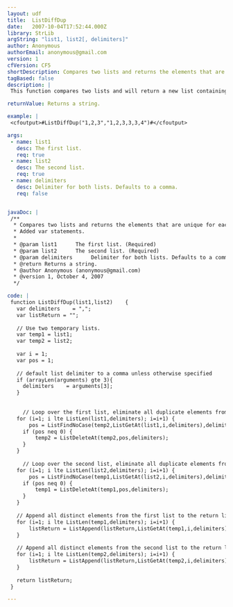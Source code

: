 ```yaml
---
layout: udf
title:  ListDiffDup
date:   2007-10-04T17:52:44.000Z
library: StrLib
argString: "list1, list2[, delimiters]"
author: Anonymous
authorEmail: anonymous@gmail.com
version: 1
cfVersion: CF5
shortDescription: Compares two lists and returns the elements that are unique for each list.
tagBased: false
description: |
 This function compares two lists and will return a new list containing the difference between the two input lists. This function is different from ListDiff as it treats duplicate elements within the lists as distinct elements.

returnValue: Returns a string.

example: |
 <cfoutput>#ListDiffDup("1,2,3","1,2,3,3,3,4")#</cfoutput>

args:
 - name: list1
   desc: The first list.
   req: true
 - name: list2
   desc: The second list.
   req: true
 - name: delimiters
   desc: Delimiter for both lists. Defaults to a comma.
   req: false


javaDoc: |
 /**
  * Compares two lists and returns the elements that are unique for each list.
  * Added var statements.
  * 
  * @param list1      The first list. (Required)
  * @param list2      The second list. (Required)
  * @param delimiters      Delimiter for both lists. Defaults to a comma. (Optional)
  * @return Returns a string. 
  * @author Anonymous (anonymous@gmail.com) 
  * @version 1, October 4, 2007 
  */

code: |
 function ListDiffDup(list1,list2)    {
   var delimiters    = ",";
   var listReturn = "";
   
   // Use two temporary lists.
   var temp1 = list1;
   var temp2 = list2;
   
   var i = 1;
   var pos = 1;
 
   // default list delimiter to a comma unless otherwise specified
   if (arrayLen(arguments) gte 3){
     delimiters    = arguments[3];
   }
 
 
     // Loop over the first list, eliminate all duplicate elements from the temp2 list.
   for (i=1; i lte ListLen(list1,delimiters); i=i+1) {
       pos = ListFindNoCase(temp2,ListGetAt(list1,i,delimiters),delimiters);
     if (pos neq 0) {
         temp2 = ListDeleteAt(temp2,pos,delimiters);
     }
   }
 
     // Loop over the second list, eliminate all duplicate elements from the temp1 list.
   for (i=1; i lte ListLen(list2,delimiters); i=i+1) {
       pos = ListFindNoCase(temp1,ListGetAt(list2,i,delimiters),delimiters);
     if (pos neq 0) {
         temp1 = ListDeleteAt(temp1,pos,delimiters);
     }
   }
 
   // Append all distinct elements from the first list to the return list
   for (i=1; i lte ListLen(temp1,delimiters); i=i+1) {
       listReturn = ListAppend(listReturn,ListGetAt(temp1,i,delimiters),delimiters);
   }
         
   // Append all distinct elements from the second list to the return list.
   for (i=1; i lte ListLen(temp2,delimiters); i=i+1) {
       listReturn = ListAppend(listReturn,ListGetAt(temp2,i,delimiters),delimiters);
   }
 
   return listReturn;
 }

---
```


